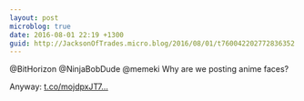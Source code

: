 ```yaml
---
layout: post
microblog: true
date: 2016-08-01 22:19 +1300
guid: http://JacksonOfTrades.micro.blog/2016/08/01/t760042202772836352.html
---
```

@BitHorizon @NinjaBobDude @memeki Why are we posting anime faces?

Anyway: [t.co/mojdpxJT7...](https://t.co/mojdpxJT7g)
